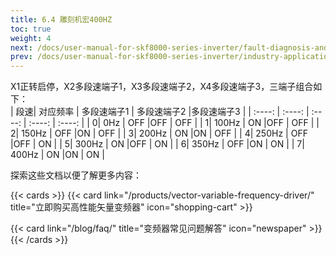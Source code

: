 ```yaml
---
title: 6.4 雕刻机宏400HZ
toc: true
weight: 4
next: /docs/user-manual-for-skf8000-series-inverter/fault-diagnosis-and-countermeasures/
prev: /docs/user-manual-for-skf8000-series-inverter/industry-application-macro-usage-instructions/machine-tool-macro-settings/
---
```


X1正转启停，X2多段速端子1，X3多段速端子2，X4多段速端子3，三端子组合如下：  
|  段速|    对应频率  | 多段速端子1 | 多段速端子2 |多段速端子3 | 
| :----: |    :----:   | :----:   | :----:   | :----:   | 
|  0|    0Hz  | OFF |OFF | OFF | 
|  1|    100Hz  | ON |OFF | OFF | 
|  2|    150Hz  | OFF |ON | OFF | 
|  3|    200Hz  | ON |ON | OFF | 
|  4|    250Hz  | OFF |OFF | ON | 
|  5|    300Hz  | ON |OFF | ON | 
|  6|    350Hz  | OFF |ON | ON | 
|  7|    400Hz  | ON |ON | ON | 


探索这些文档以便了解更多内容：

{{< cards >}}
  {{< card link="/products/vector-variable-frequency-driver/" title="立即购买高性能矢量变频器" icon="shopping-cart" >}}

  {{< card link="/blog/faq/" title="变频器常见问题解答" icon="newspaper" >}}
{{< /cards >}}	
